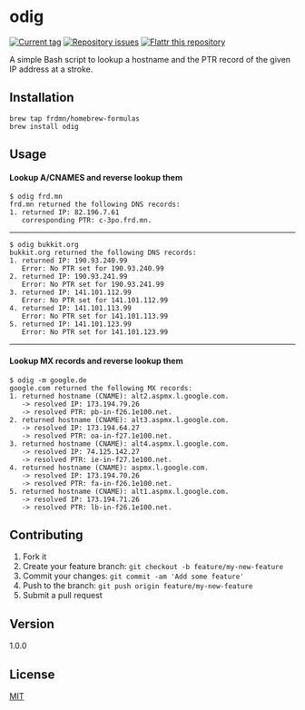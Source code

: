 # odig

[![Current tag](http://img.shields.io/github/tag/frdmn/odig.svg)](https://github.com/frdmn/odig/tags) [![Repository issues](http://issuestats.com/github/frdmn/odig/badge/issue)](http://issuestats.com/github/frdmn/odig) [![Flattr this repository](http://api.flattr.com/button/flattr-badge-large.png)](https://flattr.com/submit/auto?user_id=frdmn&url=https://github.com/frdmn/odig)

A simple Bash script to lookup a hostname and the PTR record of the given IP address at a stroke.

## Installation

    brew tap frdmn/homebrew-formulas
    brew install odig

## Usage

#### Lookup A/CNAMES and reverse lookup them

    $ odig frd.mn
    frd.mn returned the following DNS records:
    1. returned IP: 82.196.7.61
       corresponding PTR: c-3po.frd.mn.

---

    $ odig bukkit.org
    bukkit.org returned the following DNS records:
    1. returned IP: 190.93.240.99
       Error: No PTR set for 190.93.240.99
    2. returned IP: 190.93.241.99
       Error: No PTR set for 190.93.241.99
    3. returned IP: 141.101.112.99
       Error: No PTR set for 141.101.112.99
    4. returned IP: 141.101.113.99
       Error: No PTR set for 141.101.113.99
    5. returned IP: 141.101.123.99
       Error: No PTR set for 141.101.123.99

---

#### Lookup MX records and reverse lookup them

    $ odig -m google.de
    google.com returned the following MX records:
    1. returned hostname (CNAME): alt2.aspmx.l.google.com.
       -> resolved IP: 173.194.79.26
       -> resolved PTR: pb-in-f26.1e100.net.
    2. returned hostname (CNAME): alt3.aspmx.l.google.com.
       -> resolved IP: 173.194.64.27
       -> resolved PTR: oa-in-f27.1e100.net.
    3. returned hostname (CNAME): alt4.aspmx.l.google.com.
       -> resolved IP: 74.125.142.27
       -> resolved PTR: ie-in-f27.1e100.net.
    4. returned hostname (CNAME): aspmx.l.google.com.
       -> resolved IP: 173.194.70.26
       -> resolved PTR: fa-in-f26.1e100.net.
    5. returned hostname (CNAME): alt1.aspmx.l.google.com.
       -> resolved IP: 173.194.71.26
       -> resolved PTR: lb-in-f26.1e100.net.

## Contributing

1. Fork it
2. Create your feature branch: `git checkout -b feature/my-new-feature`
3. Commit your changes: `git commit -am 'Add some feature'`
4. Push to the branch: `git push origin feature/my-new-feature`
5. Submit a pull request

## Version

1.0.0

## License

[MIT](LICENSE)
